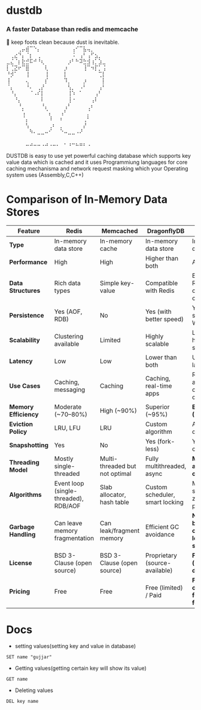 # dustdb 
### A faster Database  than redis and memcache 

🌟 keep foots clean because dust is inevitable.
⠀⠀⠀⢀⡤⣾⠉⠑⡄⠀⠀⠀⠀⠀⠀⠀⠀⢠⠊⠉⣧⢤⡀⠀⠀⠀
⠀⢀⣔⠙⡄⠈⡆⠀⢀⠀⠀⠀⠀⠀⠀⠀⠀⠨⠀⢠⠃⢠⠋⣢⡀⠀
⣀⣌⠈⡆⣗⣚⠯⠚⠘⢆⠀⠀⠀⠀⠀⠀⡰⠃⠓⠽⣓⣺⢰⡁⣱⣀
⡇⢈⣝⠖⠉⣿⠀⠀⠀⠀⢇⠀⠀⠀⠀⡰⠀⠀⠀⠀⢸⠉⠲⡏⡁⢨
⠘⡺⠁⠀⠀⢸⠀⠀⠀⠀⢸⠀⠀⠀⠀⡇⠀⠀⠀⠀⠀⠀⠀⠀⢉⡇
⢸⠀⠀⠀⠀⢄⠀⠀⠀⠀⡎⠀⠀⠀⠀⠹⡀⠀⠀⠀⡰⠀⠀⠀⠀⡇
⠈⡄⠀⠀⠀⠘⠄⠀⢀⡜⠀⠀⠀⠀⠀⠀⢣⡀⠀⠠⠃⠀⠀⠀⢠⠃
⠀⠘⡄⠀⠀⠀⠈⠠⠎⡇⠀⠀⠀⠀⠀⠀⢸⠱⠀⠁⠀⠀⠀⢠⠃⠀
⠀⠀⠘⡄⠀⠀⠀⠀⠀⠇⠀⠀⠀⠀⠀⠀⢸⠐⠀⠀⠀⠀⢠⠇⠀⠀
⠀⠀⠀⠘⡀⠀⠀⠀⠀⠘⡄⠀⠀⠀⠀⢠⠃⠀⠀⠀⠀⢀⠆⠀⠀⠀
⠀⠀⠀⠀⢡⠀⠀⠀⠀⠀⠈⡄⠀⠀⢠⠃⠀⠀⠀⠀⠀⡈⠀⠀⠀⠀
⠀⠀⠀⠀⠈⡄⠀⠀⠀⠀⠀⠸⠀⠀⠆⠀⠀⠀⠀⠀⢀⠃⠀⠀⠀⠀
⠀⠀⠀⠀⠀⢣⠀⠀⠀⠀⠀⢀⠆⠀⡀⠀⠀⠀⠀⠀⡜⠀⠀⠀⠀⠀
⠀⠀⠀⠀⠀⠀⠳⠄⣀⣀⠤⠊⠀⠀⠑⠤⣀⣀⠠⠜⠀⠀⠀⠀⠀⠀
⠀⠀⠀⠀⠀⠀⠀⠀⠀⠀⠀⠀⠀⠀⠀⠀⠀⠀⠀⠀⠀⠀⠀⠀⠀⠀
⠀⠀⠀⠀⠀⠤⠴⠤⠤⠠⠴⠠⠤⠄⠀⠂⠰⠒⠦⠶⠆⠠⠀⠀⠀⠀


DUSTDB is easy to use yet powerful caching database which supports key value data which is cached and it uses Programmiung languages for core caching mechanisma and network request masking which your Operating system uses (Assembly,C,C++) 


# Comparison of In-Memory Data Stores

| **Feature**            | **Redis**                            | **Memcached**                        | **DragonflyDB**                             | **DustDB**                                      |
|------------------------|---------------------------------------|--------------------------------------|---------------------------------------------|-------------------------------------------------|
| **Type**               | In-memory data store                  | In-memory cache                      | In-memory data store                        | In-memory data store                            |
| **Performance**        | High                                  | High                                 | Higher than both                            | Above all three                                 |
| **Data Structures**    | Rich data types                       | Simple key-value                     | Compatible with Redis                       | Extended Redis-compatible + custom              |
| **Persistence**        | Yes (AOF, RDB)                        | No                                   | Yes (with better speed)                     | Yes (ultra-fast snapshot + WAL)                 |
| **Scalability**        | Clustering available                  | Limited                              | Highly scalable                             | Linear horizontal scaling                       |
| **Latency**            | Low                                   | Low                                  | Lower than both                             | Ultra-low latency                               |
| **Use Cases**          | Caching, messaging                    | Caching                              | Caching, real-time apps                     | Realtime analytics, ML caching, queues          |
| **Memory Efficiency**  | Moderate (~70–80%)                    | High (~90%)                          | Superior (~95%)                             | **Exceptional (99.5%)**                         |
| **Eviction Policy**    | LRU, LFU                              | LRU                                  | Custom algorithm                            | Adaptive ML-driven eviction                     |
| **Snapshotting**       | Yes                                   | No                                   | Yes (fork-less)                             | Yes (zero-copy + async)                         |
| **Threading Model**    | Mostly single-threaded                | Multi-threaded but not optimal       | Fully multithreaded, async                  | **Multithreaded, async-optimized**              |
| **Algorithms**         | Event loop (single-threaded), RDB/AOF | Slab allocator, hash table           | Custom scheduler, smart locking             | ML-tuned schedulers, zero-copy pipelines        |
| **Garbage Handling**   | Can leave memory fragmentation        | Can leak/fragment memory             | Efficient GC avoidance                      | **No garbage buildup, runs clean even on legacy servers** |
| **License**            | BSD 3-Clause (open source)            | BSD 3-Clause (open source)           | Proprietary (source-available)              | **Free tier + Pro (proprietary, dev-friendly)** |
| **Pricing**            | Free                                  | Free                                 | Free (limited) / Paid                       | **Free + optional paid for advanced features**  |



# Docs


* setting values(setting key and value in database)
```
SET name "gujjar"
```
* Getting values(getting certain key will show its value)
```
GET name
```
* Deleting values
```
DEL key name
```


